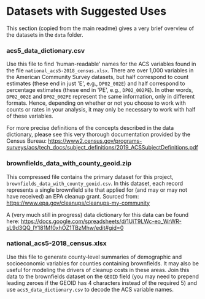 # Datasets with Suggested Uses
This section (copied from the main readme) gives a very brief overview of the datasets in the `data` folder.

### acs5_data_dictionary.csv
Use this file to find 'human-readable' names for the ACS variables found in the file `national_acs5-2018_census.xlsx`. There are over 1,000 variables in the American Community Survey datasets, but half correspond to count estimates (these end in just 'E', e.g., `DP02_002E`) and half correspond to percentage estimates (these end in 'PE', e.g., `DP02_002PE`). In other words, `DP02_002E` and `DP02_002PE` represent the same information, only in different formats. Hence, depending on whether or not you choose to work with counts or rates in your analysis, it may only be necessary to work with half of these variables.

For more precise definitions of the concepts described in the data dictionary, please see this very thorough documentation provided by the Census Bureau: https://www2.census.gov/programs-surveys/acs/tech_docs/subject_definitions/2019_ACSSubjectDefinitions.pdf

### brownfields_data_with_county_geoid.zip
This compressed file contains the primary dataset for this project, `brownfields_data_with_county_geoid.csv`. In this dataset, each record represents a single brownfield site that applied for (and may or may not have received) an EPA cleanup grant. Sourced from: https://www.epa.gov/cleanups/cleanups-my-community

A (very much still in progress) data dictionary for this data can be found here: https://docs.google.com/spreadsheets/d/1UiT9LWc-eo_WrWR-sL9d3QQ_lY181Mf0xhOZ1TBzMhw/edit#gid=0

### national_acs5-2018_census.xlsx
Use this file to generate county-level summaries of demographic and socioeconomic variables for counties containing brownfields. It may also be useful for modeling the drivers of cleanup costs in these areas. Join this data to the brownfields dataset on the `GEOID` field (you may need to prepend leading zeroes if the GEOID has 4 characters instead of the required 5) and use `acs5_data_dictionary.csv` to decode the ACS variable names.
